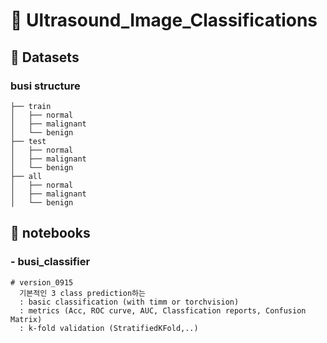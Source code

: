 # 🔦 Ultrasound_Image_Classifications


## 🎁 Datasets

### busi structure

```
├── train
│   ├── normal
│   ├── malignant
│   └── benign
├── test
│   ├── normal
│   ├── malignant
│   └── benign
├── all
│   ├── normal
│   ├── malignant
│   └── benign
```

## 📑 notebooks

### - busi_classifier
```
# version_0915 
  기본적인 3 class prediction하는 
  : basic classification (with timm or torchvision)
  : metrics (Acc, ROC curve, AUC, Classfication reports, Confusion Matrix)
  : k-fold validation (StratifiedKFold,..)
```

